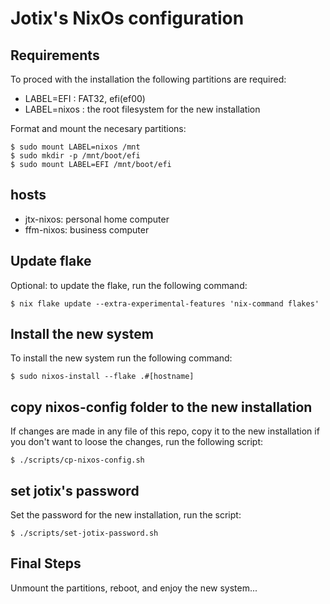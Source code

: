 # Jotix's NixOs configuration

## Requirements


To proced with the installation the following partitions are required:

- LABEL=EFI : FAT32, efi(ef00)
- LABEL=nixos : the root filesystem for the new installation

Format and mount the necesary partitions:

```
$ sudo mount LABEL=nixos /mnt
$ sudo mkdir -p /mnt/boot/efi
$ sudo mount LABEL=EFI /mnt/boot/efi 
```

## hosts

- jtx-nixos: personal home computer
- ffm-nixos: business computer

## Update flake 

Optional: to update the flake, run the following command:

`
$ nix flake update --extra-experimental-features 'nix-command flakes'
`

## Install the new system

To install the new system run the following command:

`
$ sudo nixos-install --flake .#[hostname]
`

## copy nixos-config folder to the new installation

If changes are made in any file of this repo, copy it to
the new installation if you don't want to loose
the changes, run the following script:

    $ ./scripts/cp-nixos-config.sh

## set jotix's password

Set the password for the new installation,
run the script:

    $ ./scripts/set-jotix-password.sh

## Final Steps

Unmount the partitions, reboot, and enjoy the new system...

